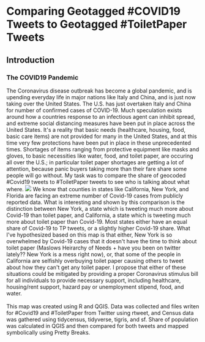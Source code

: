 # Comparing Geotagged #COVID19 Tweets to Geotagged #ToiletPaper Tweets

## Introduction

### The COVID19 Pandemic
The Coronavirus disease outbreak has become a global pandemic, and is upending everyday life in major nations like Italy and China, and is just now taking over the United States. The U.S. has just overtaken Italy and China for number of confirmed cases of COVID-19. Much speculation exists around how a countries response to an infectious agent can inhibit spread, and extreme social distancing measures have been put in place across the United States. It's a reality that basic needs (healthcare, housing, food, basic care items) are not provided for many in the United States, and at this time very few protections have been put in place in these unprecedented times. Shortages of items ranging from protective equipment like masks and gloves, to basic necessities like water, food, and toilet paper, are occuring all over the U.S.; in particular toilet paper shortages are getting a lot of attention, because panic buyers taking more than their fare share some people will go without. My task was to compare the share of geocoded #Covid19 tweets to #ToiletPaper tweets to see who is talking about what where.
<img src="https://rad-sc.github.io/Lab6/images/Covid_v_TP.png?raw=true"/>
We know that counties in states like California, New York, and Florida are facing an extreme number of Covid-19 cases from publicly reported data. What is interesting and shown by this comparison is the distinction between New York, a state which is tweeting much more about Covid-19 than toilet paper, and California, a state which is tweeting much more about toilet paper than Covid-19. Most states either have an equal share of Covid-19 to TP tweets, or a slightly higher Covid-19 share. What I've hypothesized based on this map is that either, New York is so overwhelmed by Covid-19 cases that it doesn't have the time to think about toilet paper (Maslows Heirarchy of Needs + have you been on twitter lately?? New York is a mess right now), or, that some of the people in California are selfishly overbuying toilet paper causing others to tweet about how they can't get any toilet paper. I propose that either of these situations could be mitigated by providing a proper Coronavirus stimulus bill for all individuals to provide necessary support, including healthcare, housing/rent support, hazard pay or unemployment stipend, food, and water. 
<br><br>
This map was created using R and QGIS. Data was collected and files writen for #Covid19 and #ToiletPaper from Twitter using rtweet, and Census data was gathered using tidycensus, tidyverse, tigris, and sf. Share of population was calculated in QGIS and then compared for both tweets and mapped symbolically using Pretty Breaks.  

